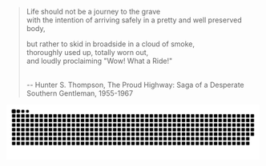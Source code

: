 > <p>Life should not be a journey to the grave <br>
> with the intention of arriving safely in a pretty and well preserved body, <br>
> 
> but rather to skid in broadside in a cloud of smoke, <br>
> thoroughly used up, totally worn out, <br>
> and loudly proclaiming "Wow! What a Ride!" </p>
> <br>
> -- Hunter S. Thompson, The Proud Highway: Saga of a Desperate Southern Gentleman, 1955-1967


<picture>
  <source media="(prefers-color-scheme: dark)" srcset="https://raw.githubusercontent.com/PhilisterD/PhilisterD/output/github-contribution-grid-snake-dark.svg">
  <source media="(prefers-color-scheme: light)" srcset="https://raw.githubusercontent.com/PhilisterD/PhilisterD/output/github-contribution-grid-snake.svg">
  <img alt="github contribution grid snake animation" src="https://raw.githubusercontent.com/PhilisterD/PhilisterD/output/github-contribution-grid-snake.svg">
</picture>
